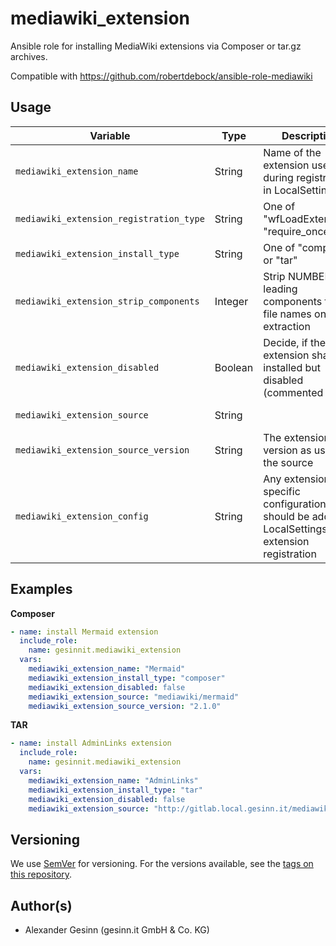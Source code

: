 # mediawiki_extension
Ansible role for installing MediaWiki extensions via Composer or tar.gz archives.

Compatible with https://github.com/robertdebock/ansible-role-mediawiki

## Usage

| Variable | Type | Description | Default | Example
|---|---|---|---|---
| `mediawiki_extension_name` | String | Name of the extension used during registration in LocalSettings | | `Mermaid`
| `mediawiki_extension_registration_type` | String | One of "wfLoadExtension", "require_once" | wfLoadExtension | `wfLoadExtension` 
| `mediawiki_extension_install_type` | String | One of "composer" or "tar" | composer | `composer`
| `mediawiki_extension_strip_components` | Integer | Strip NUMBER leading components from file names on extraction | 1 |
| `mediawiki_extension_disabled` | Boolean | Decide, if the extension shall be installed but disabled (commented out) | false | `false`
| `mediawiki_extension_source` | String | | composer: name on packagist.org |  `mediawiki/mermaid`
| `mediawiki_extension_source_version` | String | The extension version as used by the source | | `3.0.1`
| `mediawiki_extension_config` | String | Any extension specific configuration that should be added to LocalSettings after extension registration |

## Examples

**Composer**
```yaml
- name: install Mermaid extension
  include_role:
    name: gesinnit.mediawiki_extension
  vars:
    mediawiki_extension_name: "Mermaid"
    mediawiki_extension_install_type: "composer"
    mediawiki_extension_disabled: false
    mediawiki_extension_source: "mediawiki/mermaid"
    mediawiki_extension_source_version: "2.1.0"
```

**TAR**
```yaml
- name: install AdminLinks extension
  include_role:
    name: gesinnit.mediawiki_extension
  vars:
    mediawiki_extension_name: "AdminLinks"
    mediawiki_extension_install_type: "tar"
    mediawiki_extension_disabled: false
    mediawiki_extension_source: "http://gitlab.local.gesinn.it/mediawiki-extension/AdminLinks/repository/archive.tar.gz?ref=0.4"
```

## Versioning
We use [SemVer](http://semver.org/) for versioning. For the versions available, see the [tags on this repository](https://github.com/gesinn-it/QRLite/tags). 

## Author(s)
* Alexander Gesinn (gesinn.it GmbH & Co. KG)
